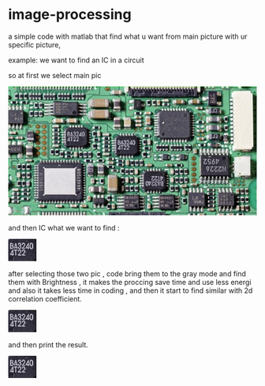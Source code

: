 # image-processing
a simple code with matlab that find what u want from main picture with ur specific picture,


example:
we want to find an IC in a circuit 


so at first we  select main pic

![main pic](https://github.com/A-weirdo/image-processing/blob/main/Printed-Circuit-Board.jpg)


and then IC what we want to find :

![IC pic](https://github.com/A-weirdo/image-processing/blob/main/BA3240.png)



after selecting those two pic , code bring them to the gray mode and find them with  Brightness , it makes the proccing save time and use less energi and also it takes less time in coding , and then it start to find similar with 2d correlation coefficient. 



![IC pic](https://github.com/A-weirdo/image-processing/blob/main/BA3240.png)




and then print the result.



![IC pic](https://github.com/A-weirdo/image-processing/blob/main/BA3240.png)















